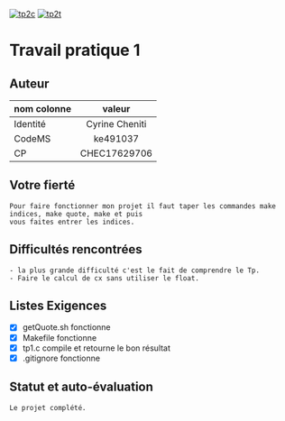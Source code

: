 [![tp2c](https://github.com/CyrineCheniti/inf3135-h2021/actions/workflows/tp2c.yml/badge.svg)](https://github.com/CyrineCheniti/inf3135-h2021/actions/workflows/tp2c.yml)
[![tp2t](https://github.com/CyrineCheniti/inf3135-h2021/actions/workflows/tp2t.yml/badge.svg)](https://github.com/CyrineCheniti/inf3135-h2021/actions/workflows/tp2t.yml)
# Travail pratique 1

   ## Auteur

   | nom colonne  | valeur |
   | ------------- |:-------------:|
   | Identité      | Cyrine Cheniti     |
   | CodeMS      | ke491037     | 
   | CP      | CHEC17629706     |

   ## Votre fierté
   ```
   Pour faire fonctionner mon projet il faut taper les commandes make indices, make quote, make et puis 
   vous faites entrer les indices.  
   ```

   ## Difficultés rencontrées
   
   ```
   - la plus grande difficulté c'est le fait de comprendre le Tp.
   - Faire le calcul de cx sans utiliser le float.
   ```

   ## Listes Exigences
   
   - [x] getQuote.sh fonctionne 
   - [x] Makefile fonctionne
   - [x] tp1.c compile et retourne le bon résultat 
   - [x] .gitignore fonctionne

   ## Statut et auto-évaluation

   ```
   Le projet complété.
   ```
